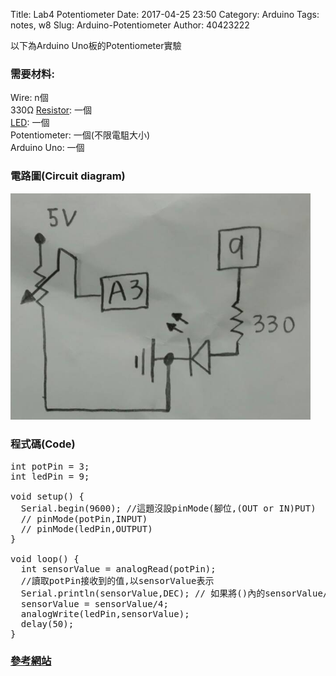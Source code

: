 Title: Lab4 Potentiometer
Date: 2017-04-25 23:50
Category: Arduino
Tags: notes, w8
Slug: Arduino-Potentiometer
Author: 40423222

以下為Arduino Uno板的Potentiometer實驗

<!-- PELICAN_END_SUMMARY -->

### 需要材料:
Wire: n個<br/>
330Ω <a href="https://40423222.github.io/2017springcd_hw/blog/Arduino-Resistance.html">Resistor</a>: 一個<br/>
<a href="https://40423222.github.io/2017springcd_hw/blog/Arduino-LED.html">LED</a>: 一個<br/>
Potentiometer: 一個(不限電駔大小)<br/>
Arduino Uno: 一個

### 電路圖(Circuit diagram)

<img src="./../data/Arduino/Potentiometer/Circuit diagram.png" width="480" />

### 程式碼(Code)

<pre class="brush: python">
int potPin = 3;
int ledPin = 9;

void setup() {
  Serial.begin(9600); //這題沒設pinMode(腳位,(OUT or IN)PUT)
  // pinMode(potPin,INPUT)
  // pinMode(ledPin,OUTPUT)
}

void loop() {
  int sensorValue = analogRead(potPin);
  //讀取potPin接收到的值,以sensorValue表示
  Serial.println(sensorValue,DEC); // 如果將()內的sensorValue/4會?,不使用DEC會?
  sensorValue = sensorValue/4;
  analogWrite(ledPin,sensorValue);
  delay(50);
}
</pre>

### <a href="http://coopermaa2nd.blogspot.tw/2010/12/arduino-lab4.html">參考網站</a>